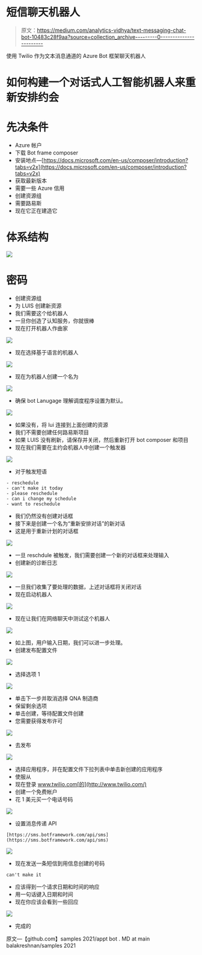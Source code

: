 # 短信聊天机器人

> 原文：<https://medium.com/analytics-vidhya/text-messaging-chat-bot-10483c28f9aa?source=collection_archive---------0----------------------->

使用 Twilio 作为文本消息通道的 Azure Bot 框架聊天机器人

# 如何构建一个对话式人工智能机器人来重新安排约会

# 先决条件

*   Azure 帐户
*   下载 Bot frame composer
*   安装地点—[https://docs.microsoft.com/en-us/composer/introduction?tabs=v2x](https://docs.microsoft.com/en-us/composer/introduction?tabs=v2x)
*   获取最新版本
*   需要一些 Azure 信用
*   创建资源组
*   需要路易斯
*   现在它正在建造它

# 体系结构

![](img/b7b8279add345fbb09ae3d44d9fae5ef.png)

# 密码

*   创建资源组
*   为 LUIS 创建新资源
*   我们需要这个给机器人
*   一旦你创造了认知服务，你就很棒
*   现在打开机器人作曲家

![](img/5a6dd960c2f137cef5ddcf4c9447b979.png)

*   现在选择基于语言的机器人

![](img/b23feb10b503f58691abc3b7006da1b6.png)

*   现在为机器人创建一个名为

![](img/b185cd7ccb5de1bd1920bfdcee6aec97.png)

*   确保 bot Lanugage 理解调度程序设置为默认。

![](img/f2b0acd4e534e5ec61736e9b3081ccb8.png)

*   如果没有，将 lui 连接到上面创建的资源
*   我们不需要创建任何路易斯项目
*   如果 LUIS 没有刷新，请保存并关闭，然后重新打开 bot composer 和项目
*   现在我们需要在主约会机器人中创建一个触发器

![](img/5830b9481e5870df166e370df50e7b05.png)

*   对于触发短语

```
- reschedule
- can't make it today
- please reschedule
- can i change my schedule
- want to reschedule
```

*   我们仍然没有创建对话框
*   接下来是创建一个名为“重新安排对话”的新对话
*   这是用于重新计划的对话框

![](img/0074c3ef99f3216e24f84c6827413afa.png)

*   一旦 reschdule 被触发，我们需要创建一个新的对话框来处理输入
*   创建新的诊断日志

![](img/5b084cf0085dc158c308929f4f69c668.png)

*   一旦我们收集了要处理的数据，上述对话框将关闭对话
*   现在启动机器人

![](img/2181eae0055143077d3a50b0c46dee44.png)

*   现在让我们在网络聊天中测试这个机器人

![](img/dc5ecf55e39360e0ac18c80fc9970306.png)

*   如上图，用户输入日期，我们可以进一步处理。
*   创建发布配置文件

![](img/76f03c26ef3676b7dc8d1efa518eff24.png)

*   选择选项 1

![](img/b2e482e38731b0cc70d34bfb96dbea75.png)

*   单击下一步并取消选择 QNA 制造商
*   保留剩余选项
*   单击创建，等待配置文件创建
*   您需要获得发布许可

![](img/bb4ba5612317cd945640faa54e6fa895.png)

*   去发布

![](img/fcf02931538327ca527809c4bfe7dbfe.png)

*   选择应用程序，并在配置文件下拉列表中单击新创建的应用程序
*   使服从
*   现在登录 www.twilio.com[的](http://www.twilio.com/)
*   创建一个免费帐户
*   花 1 美元买一个电话号码

![](img/ed38ddf0b9df5f9e7b71a12c1bae185d.png)

*   设置消息传递 API

```
[https://sms.botframework.com/api/sms](https://sms.botframework.com/api/sms)
```

![](img/be9e0ea4f83dec140dfa0a6d56e48e33.png)

*   现在发送一条短信到用信息创建的号码

```
can't make it
```

*   应该得到一个请求日期和时间的响应
*   用一句话键入日期和时间
*   现在你应该会看到一些回应

![](img/a7fc001c1cb864b858792f4cc57daf59.png)

*   完成的

原文—【github.com】samples 2021/appt bot . MD at main balakreshnan/samples 2021